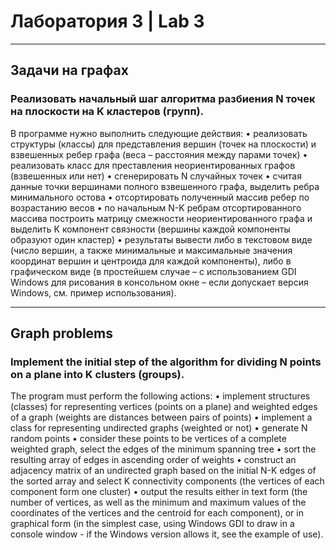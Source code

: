 # Лаборатория 3 | Lab 3
---

## Задачи на графах
### Реализовать начальный шаг алгоритма разбиения N точек на плоскости на K кластеров (групп).

В программе нужно выполнить следующие действия:
• реализовать структуры (классы) для представления вершин (точек на плоскости) и взвешенных ребер графа (веса – расстояния между парами точек)
• реализовать класс для преставления неориентированных графов (взвешенных или нет)
• сгенерировать N случайных точек
• считая данные точки вершинами полного взвешенного графа, выделить ребра минимального остова
• отсортировать полученный массив ребер по возрастанию весов
• по начальным N-K ребрам отсортированного массива построить матрицу смежности неориентированного графа и выделить K компонент связности (вершины каждой компоненты образуют один кластер)
• результаты вывести либо в текстовом виде (число вершин, а также минимальные и максимальные значения координат вершин и центроида для каждой компоненты), либо в графическом виде (в простейшем случае – с использованием GDI Windows для рисования в консольном окне – если допускает версия Windows, см. пример использования).

---

## Graph problems
### Implement the initial step of the algorithm for dividing N points on a plane into K clusters (groups).

The program must perform the following actions:
• implement structures (classes) for representing vertices (points on a plane) and weighted edges of a graph (weights are distances between pairs of points)
• implement a class for representing undirected graphs (weighted or not)
• generate N random points
• consider these points to be vertices of a complete weighted graph, select the edges of the minimum spanning tree
• sort the resulting array of edges in ascending order of weights
• construct an adjacency matrix of an undirected graph based on the initial N-K edges of the sorted array and select K connectivity components (the vertices of each component form one cluster)
• output the results either in text form (the number of vertices, as well as the minimum and maximum values of the coordinates of the vertices and the centroid for each component), or in graphical form (in the simplest case, using Windows GDI to draw in a console window - if the Windows version allows it, see the example of use).
